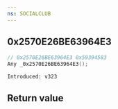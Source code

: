```yaml
---
ns: SOCIALCLUB
---
```

## 0x2570E26BE63964E3

```c
// 0x2570E26BE63964E3 0x59394583
Any _0x2570E26BE63964E3();
```

```
Introduced: v323
```


## Return value

